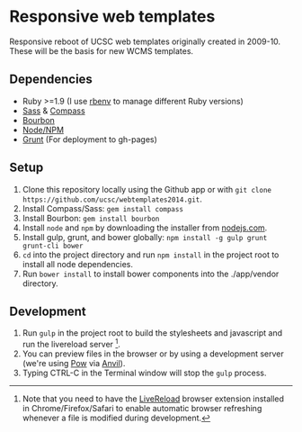 # Responsive web templates

Responsive reboot of UCSC web templates originally created in 2009-10. These will be the basis for new WCMS templates.

## Dependencies

- Ruby >=1.9 (I use [rbenv](https://github.com/sstephenson/rbenv) to manage different Ruby versions)
- [Sass](http://sass-lang.com/) & [Compass](http://compass-style.org/)
- [Bourbon](http://bourbon.io/)
- [Node/NPM](http://nodejs.org)
- [Grunt](http://gruntjs.com/) (For deployment to gh-pages) 


## Setup

1. Clone this repository locally using the Github app or with `git clone https://github.com/ucsc/webtemplates2014.git`.
2. Install Compass/Sass: `gem install compass`
3. Install Bourbon: `gem install bourbon`
4. Install `node` and `npm` by downloading the installer from [nodejs.com](http://nodejs.org).
5. Install gulp, grunt, and bower globally: `npm install -g gulp grunt grunt-cli bower`
6. `cd` into the project  directory and run `npm install` in the project root to install all node dependencies.
7. Run `bower install` to install bower components into the ./app/vendor directory.

## Development

1. Run `gulp` in the project root to build the stylesheets and javascript and run the livereload server [^1].
2. You can preview files in the browser or by using a development server (we're using [Pow](http://pow.cx) via [Anvil](http://anvilformac.com)).
3. Typing CTRL-C in the Terminal window will stop the `gulp` process.

[^1]: Note that you need to have the [LiveReload](http://livereload.com/) browser extension installed in Chrome/Firefox/Safari to enable automatic browser refreshing whenever a file is modified during development.
